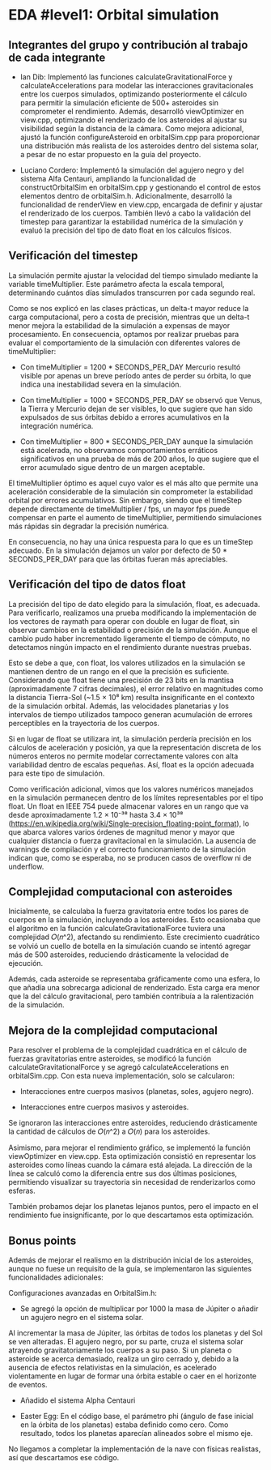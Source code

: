 # EDA #level1: Orbital simulation

## Integrantes del grupo y contribución al trabajo de cada integrante

* Ian Dib: Implementó las funciones calculateGravitationalForce y calculateAccelerations para modelar las interacciones gravitacionales entre los cuerpos simulados, optimizando posteriormente el cálculo para permitir la simulación eficiente de 500+ asteroides sin comprometer el rendimiento. Además, desarrolló viewOptimizer en view.cpp, optimizando el renderizado de los asteroides al ajustar su visibilidad según la distancia de la cámara. Como mejora adicional, ajustó la función configureAsteroid en orbitalSim.cpp para proporcionar una distribución más realista de los asteroides dentro del sistema solar, a pesar de no estar propuesto en la guía del proyecto.

* Luciano Cordero: Implementó la simulación del agujero negro y del sistema Alfa Centauri, ampliando la funcionalidad de constructOrbitalSim en orbitalSim.cpp y gestionando el control de estos elementos dentro de orbitalSim.h. Adicionalmente, desarrolló la funcionalidad de renderView en view.cpp, encargada de definir y ajustar el renderizado de los cuerpos. También llevó a cabo la validación del timestep para garantizar la estabilidad numérica de la simulación y evaluó la precisión del tipo de dato float en los cálculos físicos.

## Verificación del timestep

La simulación permite ajustar la velocidad del tiempo simulado mediante la variable timeMultiplier. Este parámetro afecta la escala temporal, determinando cuántos días simulados transcurren por cada segundo real.

Como se nos explicó en las clases prácticas, un delta-t mayor reduce la carga computacional, pero a costa de precisión, mientras que un delta-t menor mejora la estabilidad de la simulación a expensas de mayor procesamiento. En consecuencia, optamos por realizar pruebas para evaluar el comportamiento de la simulación con diferentes valores de timeMultiplier:

- Con timeMultiplier = 1200 * SECONDS_PER_DAY Mercurio resultó visible por apenas un breve período antes de perder su órbita, lo que indica una inestabilidad severa en la simulación.

- Con timeMultiplier = 1000 * SECONDS_PER_DAY se observó que Venus, la Tierra y Mercurio dejan de ser visibles, lo que sugiere que han sido expulsados de sus órbitas debido a errores acumulativos en la integración numérica.

- Con timeMultiplier = 800 * SECONDS_PER_DAY aunque la simulación está acelerada, no observamos comportamientos erráticos significativos en una prueba de más de 200 años, lo que sugiere que el error acumulado sigue dentro de un margen aceptable.

El timeMultiplier óptimo es aquel cuyo valor es el más alto que permite una aceleración considerable de la simulación sin comprometer la estabilidad orbital por errores acumulativos. Sin embargo, siendo que el timeStep depende directamente de timeMultiplier / fps, un mayor fps puede compensar en parte el aumento de timeMultiplier, permitiendo simulaciones más rápidas sin degradar la precisión numérica. 

En consecuencia, no hay una única respuesta para lo que es un timeStep adecuado. En la simulación dejamos un valor por defecto de 50 * SECONDS_PER_DAY para que las órbitas fueran más apreciables.


## Verificación del tipo de datos float

La precisión del tipo de dato elegido para la simulación, float, es adecuada. Para verificarlo, realizamos una prueba modificando la implementación de los vectores de raymath para operar con double en lugar de float, sin observar cambios en la estabilidad o precisión de la simulación. Aunque el cambio pudo haber incrementado ligeramente el tiempo de cómputo, no detectamos ningún impacto en el rendimiento durante nuestras pruebas.

Esto se debe a que, con float, los valores utilizados en la simulación se mantienen dentro de un rango en el que la precisión es suficiente. Considerando que float tiene una precisión de 23 bits en la mantisa (aproximadamente 7 cifras decimales), el error relativo en magnitudes como la distancia Tierra-Sol (~1.5 × 10⁸ km) resulta insignificante en el contexto de la simulación orbital. Además, las velocidades planetarias y los intervalos de tiempo utilizados tampoco generan acumulación de errores perceptibles en la trayectoria de los cuerpos.

Si en lugar de float se utilizara int, la simulación perdería precisión en los cálculos de aceleración y posición, ya que la representación discreta de los números enteros no permite modelar correctamente valores con alta variabilidad dentro de escalas pequeñas. Así, float es la opción adecuada para este tipo de simulación.

Como verificación adicional, vimos que los valores numéricos manejados en la simulación permanecen dentro de los límites representables por el tipo float. Un float en IEEE 754 puede almacenar valores en un rango que va desde aproximadamente 1.2 × 10⁻³⁸ hasta 3.4 × 10³⁸ (https://en.wikipedia.org/wiki/Single-precision_floating-point_format), lo que abarca valores varios órdenes de magnitud menor y mayor que cualquier distancia o fuerza gravitacional en la simulación. La ausencia de warnings de compilación y el correcto funcionamiento de la simulación indican que, como se esperaba, no se producen casos de overflow ni de underflow.
## Complejidad computacional con asteroides

Inicialmente, se calculaba la fuerza gravitatoria entre todos los pares de cuerpos en la simulación, incluyendo a los asteroides. Esto ocasionaba que el algoritmo en la función calculateGravitationalForce tuviera una complejidad 𝑂(𝑛^2), afectando su rendimiento. Este crecimiento cuadrático se volvió un cuello de botella en la simulación cuando se intentó agregar más de 500 asteroides, reduciendo drásticamente la velocidad de ejecución.

Además, cada asteroide se representaba gráficamente como una esfera, lo que añadía una sobrecarga adicional de renderizado. Esta carga era menor que la del cálculo gravitacional, pero también contribuía a la ralentización de la simulación.

## Mejora de la complejidad computacional

Para resolver el problema de la complejidad cuadrática en el cálculo de fuerzas gravitatorias entre asteroides, se modificó la función calculateGravitationalForce y se agregó calculateAccelerations en orbitalSim.cpp. Con esta nueva implementación, solo se calcularon:

- Interacciones entre cuerpos masivos (planetas, soles, agujero negro).

- Interacciones entre cuerpos masivos y asteroides.

Se ignoraron las interacciones entre asteroides, reduciendo drásticamente la cantidad de cálculos de 𝑂(𝑛^2) a 𝑂(𝑛) para los asteroides.

Asimismo, para mejorar el rendimiento gráfico, se implementó la función viewOptimizer en view.cpp. Esta optimización consistió en representar los asteroides como líneas cuando la cámara está alejada. La dirección de la línea se calculó como la diferencia entre sus dos últimas posiciones, permitiendo visualizar su trayectoria sin necesidad de renderizarlos como esferas.

También probamos dejar los planetas lejanos puntos, pero el impacto en el rendimiento fue insignificante, por lo que descartamos esta optimización.

## Bonus points

Además de mejorar el realismo en la distribución inicial de los asteroides, aunque no fuese un requisito de la guía, se implementaron las siguientes funcionalidades adicionales:

Configuraciones avanzadas en OrbitalSim.h:

- Se agregó la opción de multiplicar por 1000 la masa de Júpiter o añadir un agujero negro en el sistema solar.

Al incrementar la masa de Júpiter, las órbitas de todos los planetas y del Sol se ven alteradas. El agujero negro, por su parte, cruza el sistema solar atrayendo gravitatoriamente los cuerpos a su paso. Si un planeta o asteroide se acerca demasiado, realiza un giro cerrado y, debido a la ausencia de efectos relativistas en la simulación, es acelerado violentamente en lugar de formar una órbita estable o caer en el horizonte de eventos.

- Añadido el sistema Alpha Centauri

- Easter Egg: En el código base, el parámetro phi (ángulo de fase inicial en la órbita de los planetas) estaba definido como cero. Como resultado, todos los planetas aparecían alineados sobre el mismo eje.

No llegamos a completar la implementación de la nave con físicas realistas, así que descartamos ese código.
